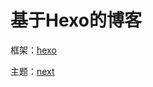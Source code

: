 # 基于Hexo的博客

框架：[hexo](https://hexo.io/zh-cn/)

主题：[next](https://theme-next.js.org/docs/getting-started/configuration)
